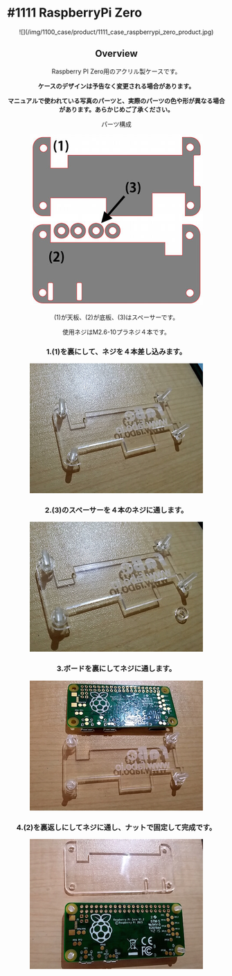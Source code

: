 # #1111 RaspberryPi Zero
<center>
![](/img/1100_case/product/1111_case_raspberrypi_zero_product.jpg)
<!--COLORME-->

## Overview
Raspberry PI Zero用のアクリル製ケースです。

**ケースのデザインは予告なく変更される場合があります。**

**マニュアルで使われている写真のパーツと、実際のパーツの色や形が異なる場合があります。あらかじめご了承ください。**

パーツ構成

![](/img/1100_case/manual/raspizero_00.jpg)


(1)が天板、(2)が底板、(3)はスペーサーです。

使用ネジはM2.6-10プラネジ４本です。

### 1.(1)を裏にして、ネジを４本差し込みます。
![](/img/1100_case/manual/raspizero_01.jpg)

### 2.(3)のスペーサーを４本のネジに通します。
![](/img/1100_case/manual/raspizero_02.jpg)

### 3.ボードを裏にしてネジに通します。
![](/img/1100_case/manual/raspizero_03.jpg)

### 4.(2)を裏返しにしてネジに通し、ナットで固定して完成です。
![](/img/1100_case/manual/raspizero_04.jpg)